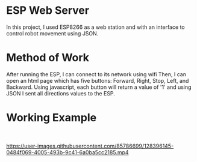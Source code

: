# ESP Web Server

In this project, I used ESP8266 as a web station and with an interface to control robot movement using JSON.
<br>



# Method of Work

After running the ESP, I can connect to its network using wifi
Then, I can open an html page which has five buttons: Forward, Right, Stop, Left, and Backward.
Using javascript, each button will return a value of '1' and using JSON I sent all directions values to the ESP.

# Working Example

<br>



https://user-images.githubusercontent.com/85786699/128396145-0484f069-4005-493b-9c41-6a0ba5cc2185.mp4

